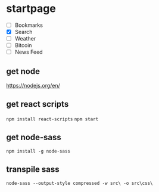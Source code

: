# startpage
- [ ] Bookmarks
- [x] Search
- [ ] Weather
- [ ] Bitcoin
- [ ] News Feed

## get node
https://nodejs.org/en/
## get react scripts
`npm install react-scripts`
`npm start`
## get node-sass
`npm install -g node-sass`
## transpile sass
`node-sass --output-style compressed -w src\ -o src\css\`


